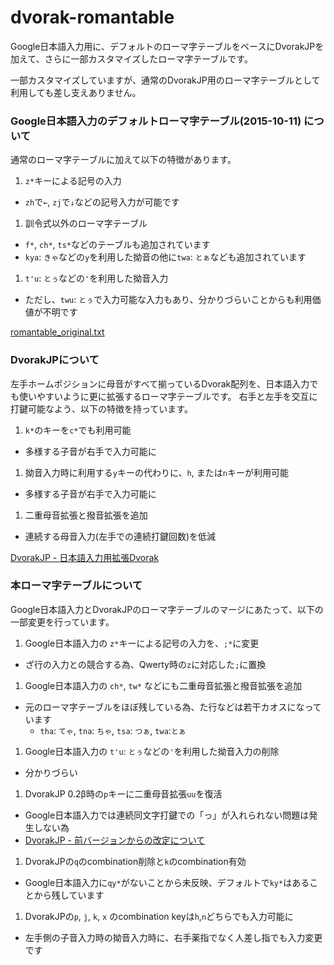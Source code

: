 # dvorak-romantable
Google日本語入力用に、デフォルトのローマ字テーブルをベースにDvorakJPを加えて、さらに一部カスタマイズしたローマ字テーブルです。

一部カスタマイズしていますが、通常のDvorakJP用のローマ字テーブルとして利用しても差し支えありません。

### Google日本語入力のデフォルトローマ字テーブル(2015-10-11) について

通常のローマ字テーブルに加えて以下の特徴があります。

1. `z*`キーによる記号の入力
  - `zh`で`←`, `zj`で`↓`などの記号入力が可能です
1. 訓令式以外のローマ字テーブル
  - `f*`, `ch*`, `ts*`などのテーブルも追加されています
  - `kya`: `きゃ`などの`y`を利用した拗音の他に`twa`: `とぁ`なども追加されています
1. `t'u`: `とぅ`などの`'`を利用した拗音入力
  - ただし、`twu`: `とぅ`で入力可能な入力もあり、分かりづらいことからも利用価値が不明です

[romantable_original.txt](https://github.com/shinespark/dvorak-romantable/blob/master/romantable_original.txt)

### DvorakJPについて

左手ホームポジションに母音がすべて揃っているDvorak配列を、日本語入力でも使いやすいように更に拡張するローマ字テーブルです。
右手と左手を交互に打鍵可能なよう、以下の特徴を持っています。

1. `k*`のキーを`c*`でも利用可能
  - 多様する子音が右手で入力可能に
1. 拗音入力時に利用する`y`キーの代わりに、`h`, または`n`キーが利用可能
  - 多様する子音が右手で入力可能に
1. 二重母音拡張と撥音拡張を追加
  - 連続する母音入力(左手での連続打鍵回数)を低減

[DvorakJP - 日本語入力用拡張Dvorak](http://www7.plala.or.jp/dvorakjp/dvorakjp.htm)

### 本ローマ字テーブルについて

Google日本語入力とDvorakJPのローマ字テーブルのマージにあたって、以下の一部変更を行っています。

1. Google日本語入力の `z*`キーによる記号の入力を、`;*`に変更
  - ざ行の入力との競合する為、Qwerty時の`z`に対応した`;`に置換
1. Google日本語入力の `ch*`, `tw*` などにも二重母音拡張と撥音拡張を追加
  - 元のローマ字テーブルをほぼ残している為、た行などは若干カオスになっています
    - `tha`: `てゃ`, `tna`: `ちゃ`, `tsa`: `つぁ`, `twa`:`とぁ`
1. Google日本語入力の `t'u`: `とぅ`などの`'`を利用した拗音入力の削除
  - 分かりづらい
1. DvorakJP 0.2β時の`p`キーに二重母音拡張`uu`を復活
  - Google日本語入力では連続同文字打鍵での「っ」が入れられない問題は発生しない為
  - [DvorakJP - 前バージョンからの改定について](http://www7.plala.or.jp/dvorakjp/)
1. DvorakJPの`q`のcombination削除と`k`のcombination有効
  - Google日本語入力に`qy*`がないことから未反映、デフォルトで`ky*`はあることから残しています
1. DvorakJPの`p`, `j`, `k`, `x` のcombination keyは`h`,`n`どちらでも入力可能に
  - 左手側の子音入力時の拗音入力時に、右手薬指でなく人差し指でも入力変更です
